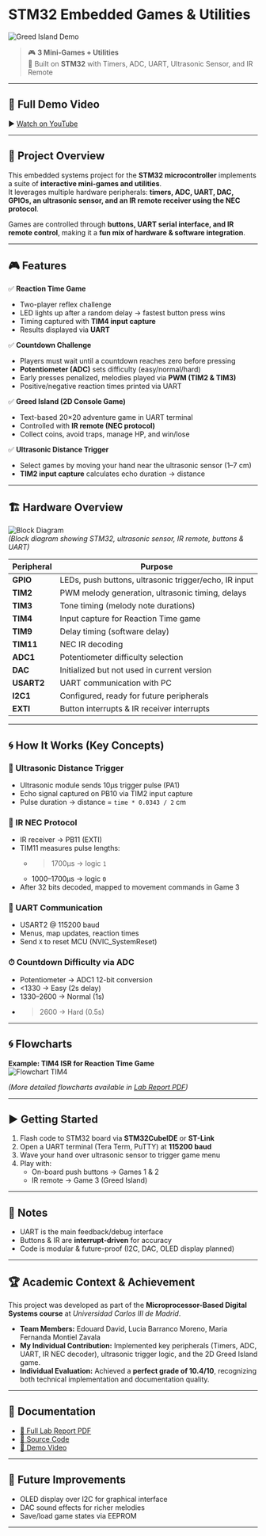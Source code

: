 # STM32 Embedded Games & Utilities

![Greed Island Demo](Media/GreedIsland.gif)

> 🎮 **3 Mini-Games + Utilities**  
> 🚀 Built on **STM32** with Timers, ADC, UART, Ultrasonic Sensor, and IR Remote  

---

## 🎥 Full Demo Video
▶️ [Watch on YouTube](https://youtu.be/FvCqEcLT_tg)

---

## 🧩 Project Overview

This embedded systems project for the **STM32 microcontroller** implements a suite of **interactive mini-games and utilities**.  
It leverages multiple hardware peripherals: **timers, ADC, UART, DAC, GPIOs, an ultrasonic sensor, and an IR remote receiver using the NEC protocol**.  

Games are controlled through **buttons, UART serial interface, and IR remote control**, making it a **fun mix of hardware & software integration**.

---

## 🎮 Features

✅ **Reaction Time Game**  
- Two-player reflex challenge  
- LED lights up after a random delay → fastest button press wins  
- Timing captured with **TIM4 input capture**  
- Results displayed via **UART**

✅ **Countdown Challenge**  
- Players must wait until a countdown reaches zero before pressing  
- **Potentiometer (ADC)** sets difficulty (easy/normal/hard)  
- Early presses penalized, melodies played via **PWM (TIM2 & TIM3)**  
- Positive/negative reaction times printed via UART  

✅ **Greed Island (2D Console Game)**  
- Text-based 20×20 adventure game in UART terminal  
- Controlled with **IR remote (NEC protocol)**  
- Collect coins, avoid traps, manage HP, and win/lose  

✅ **Ultrasonic Distance Trigger**  
- Select games by moving your hand near the ultrasonic sensor (1–7 cm)  
- **TIM2 input capture** calculates echo duration → distance  

---

## 🏗️ Hardware Overview

![Block Diagram](docs/BLOCK-DIAGRAM.png)  
*(Block diagram showing STM32, ultrasonic sensor, IR remote, buttons & UART)*  

| Peripheral | Purpose |
|------------|---------|
| **GPIO**   | LEDs, push buttons, ultrasonic trigger/echo, IR input |
| **TIM2**   | PWM melody generation, ultrasonic timing, delays |
| **TIM3**   | Tone timing (melody note durations) |
| **TIM4**   | Input capture for Reaction Time game |
| **TIM9**   | Delay timing (software delay) |
| **TIM11**  | NEC IR decoding |
| **ADC1**   | Potentiometer difficulty selection |
| **DAC**    | Initialized but not used in current version |
| **USART2** | UART communication with PC |
| **I2C1**   | Configured, ready for future peripherals |
| **EXTI**   | Button interrupts & IR receiver interrupts |

---

## 🌀 How It Works (Key Concepts)

### 📏 Ultrasonic Distance Trigger
- Ultrasonic module sends 10μs trigger pulse (PA1)
- Echo signal captured on PB10 via TIM2 input capture
- Pulse duration → distance = `time * 0.0343 / 2` cm

### 📡 IR NEC Protocol
- IR receiver → PB11 (EXTI)
- TIM11 measures pulse lengths:
  - >1700μs → logic `1`
  - 1000–1700μs → logic `0`
- After 32 bits decoded, mapped to movement commands in Game 3

### 🧭 UART Communication
- USART2 @ 115200 baud
- Menus, map updates, reaction times
- Send `X` to reset MCU (NVIC_SystemReset)

### ⏱ Countdown Difficulty via ADC
- Potentiometer → ADC1 12-bit conversion
- <1330 → Easy (2s delay)
- 1330–2600 → Normal (1s)
- >2600 → Hard (0.5s)

---

## 🌀 Flowcharts

**Example: TIM4 ISR for Reaction Time Game**  
![Flowchart TIM4](Flow%20Charts/ISR_Flow_Chart_TIM4_FINAL_VERSION.PNG)

*(More detailed flowcharts available in [Lab Report PDF](docs/Group%2016_LAB_REPORT.pdf))*  

---

## ▶️ Getting Started

1. Flash code to STM32 board via **STM32CubeIDE** or **ST-Link**
2. Open a UART terminal (Tera Term, PuTTY) at **115200 baud**
3. Wave your hand over ultrasonic sensor to trigger game menu
4. Play with:
   - On-board push buttons → Games 1 & 2
   - IR remote → Game 3 (Greed Island)

---

## 📌 Notes
- UART is the main feedback/debug interface
- Buttons & IR are **interrupt-driven** for accuracy
- Code is modular & future-proof (I2C, DAC, OLED display planned)

---

## 🏆 Academic Context & Achievement

This project was developed as part of the **Microprocessor-Based Digital Systems course** at *Universidad Carlos III de Madrid*.

- **Team Members:** Edouard David, Lucia Barranco Moreno, Maria Fernanda Montiel Zavala  
- **My Individual Contribution:** Implemented key peripherals (Timers, ADC, UART, IR NEC decoder), ultrasonic trigger logic, and the 2D Greed Island game.  
- **Individual Evaluation:** Achieved a **perfect grade of 10.4/10**, recognizing both technical implementation and documentation quality.

---

## 📜 Documentation
- [📄 Full Lab Report PDF](docs/Group%2016_LAB_REPORT.pdf)
- [📂 Source Code](src/)
- [🎥 Demo Video](https://youtu.be/FvCqEcLT_tg)

---

## 🔮 Future Improvements
- OLED display over I2C for graphical interface  
- DAC sound effects for richer melodies  
- Save/load game states via EEPROM  

---
